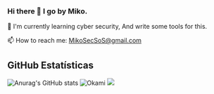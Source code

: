 ### Hi there 👋 I go by Miko.

🌱 I'm currently learning cyber security, And write some tools for this.

📫 How to reach me: MikoSecSoS@gmail.com

## **GitHub Estatísticas**

![Anurag's GitHub stats](https://github-readme-stats.vercel.app/api?username=mikosecsos&theme=radical&show_icons=true) 
![Okami](https://github-readme-stats.vercel.app/api/top-langs/?username=mikosecsos&hide=html&layout=compact&theme=radical)
![](https://github-profile-summary-cards.vercel.app/api/cards/profile-details?username=mikosecsos&theme=monokai)


<!--
**MikoSecSoS/MikoSecSoS** is a ✨ _special_ ✨ repository because its `README.md` (this file) appears on your GitHub profile.

Here are some ideas to get you started:

- 🔭 I’m currently working on ...
- 🌱 I’m currently learning ...
- 👯 I’m looking to collaborate on ...
- 🤔 I’m looking for help with ...
- 💬 Ask me about ...
- 📫 How to reach me: ...
- 😄 Pronouns: ...
- ⚡ Fun fact: ...
-->
